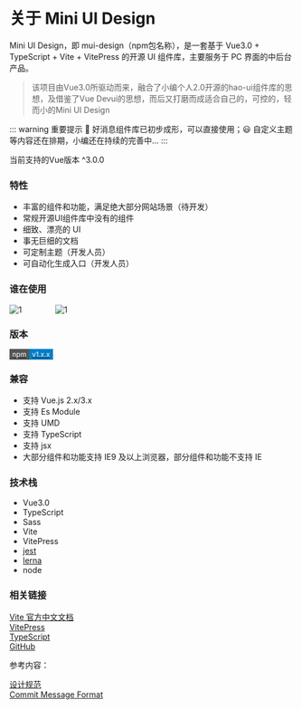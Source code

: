 # 关于 Mini UI Design

Mini UI Design，即 mui-design（npm包名称），是一套基于 Vue3.0 + TypeScript + Vite + VitePress 的开源 UI 组件库，主要服务于 PC 界面的中后台产品。

> 该项目由Vue3.0所驱动而来，融合了小编个人2.0开源的hao-ui组件库的思想，及借鉴了Vue Devui的思想，而后又打磨而成适合自己的，可控的，轻而小的Mini UI Design

::: warning 重要提示
:tada: 好消息组件库已初步成形，可以直接使用；:smiley: 自定义主题等内容还在排期，小编还在持续的完善中...
:::

当前支持的Vue版本 ^3.0.0

### 特性

* 丰富的组件和功能，满足绝大部分网站场景（待开发）
* 常规开源UI组件库中没有的组件 
* 细致、漂亮的 UI
* 事无巨细的文档
* 可定制主题（开发人员）
* 可自动化生成入口（开发人员）

### 谁在使用

![1](https://img0.baidu.com/it/u=3767191762,222026383&fm=253&fmt=auto&app=138&f=JPEG?w=500&h=250)
&nbsp; &nbsp; &nbsp; &nbsp; &nbsp; &nbsp; &nbsp; 
![1](https://img0.baidu.com/it/u=3767191762,222026383&fm=253&fmt=auto&app=138&f=JPEG?w=500&h=250)

### 版本
 
 [<span style="background-color:#555;color:#fff;padding:2px 5px;font-size:12px;">npm</span><span style="background-color:#007ec6;color:#fff;padding:2px 5px;font-size:12px;">v1.x.x</span>]()

### 兼容

* 支持 Vue.js 2.x/3.x
* 支持 Es Module
* 支持 UMD
* 支持 TypeScript
* 支持 jsx
* 大部分组件和功能支持 IE9 及以上浏览器，部分组件和功能不支持 IE

### 技术栈

* Vue3.0
* TypeScript
* Sass
* Vite
* VitePress
* [jest](https://jestjs.io/zh-Hans/)
* [lerna](https://www.lernajs.cn/)
* node


### 相关链接

[Vite 官方中文文档](https://cn.vitejs.dev/)   
[VitePress](https://vitepress.vuejs.org/)    
[TypeScript](https://www.typescriptlang.org/docs/)    
[GitHub](https://github.com/mrhaoxiaojun/mui-fe)   
 
参考内容：

[设计规范](https://devui.design/design-cn/start)       
[Commit Message Format](https://github.com/angular/angular/blob/master/CONTRIBUTING.md#commit)